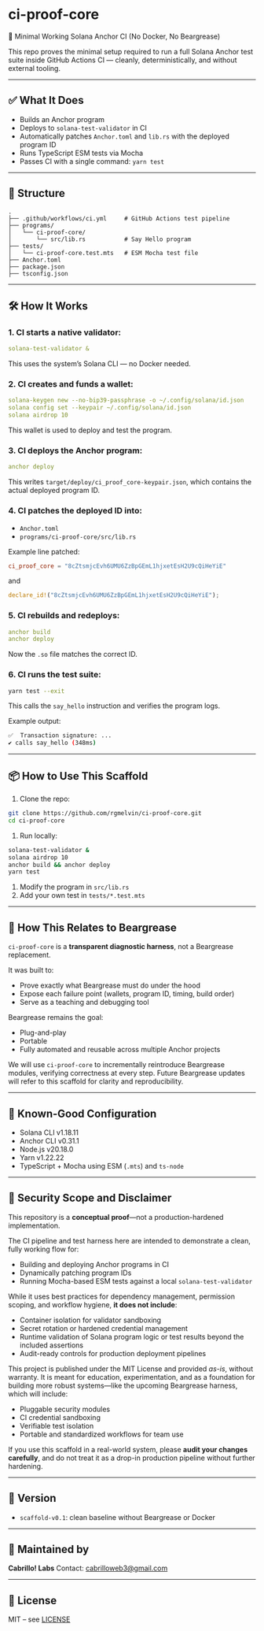 # ci-proof-core

🔪 Minimal Working Solana Anchor CI (No Docker, No Beargrease)

This repo proves the minimal setup required to run a full Solana Anchor test suite inside GitHub Actions CI — cleanly, deterministically, and without external tooling.

------

## ✅ What It Does

- Builds an Anchor program
- Deploys to `solana-test-validator` in CI
- Automatically patches `Anchor.toml` and `lib.rs` with the deployed program ID
- Runs TypeScript ESM tests via Mocha
- Passes CI with a single command: `yarn test`

------

## 📁 Structure

```plaintext
.
├── .github/workflows/ci.yml     # GitHub Actions test pipeline
├── programs/
│   └── ci-proof-core/
│       └── src/lib.rs           # Say Hello program
├── tests/
│   └── ci-proof-core.test.mts   # ESM Mocha test file
├── Anchor.toml
├── package.json
├── tsconfig.json
```

------

## 🛠️ How It Works

### 1. CI starts a native validator:

```yaml
solana-test-validator &
```

This uses the system’s Solana CLI — no Docker needed.

### 2. CI creates and funds a wallet:

```yaml
solana-keygen new --no-bip39-passphrase -o ~/.config/solana/id.json
solana config set --keypair ~/.config/solana/id.json
solana airdrop 10
```

This wallet is used to deploy and test the program.

### 3. CI deploys the Anchor program:

```yaml
anchor deploy
```

This writes `target/deploy/ci_proof_core-keypair.json`, which contains the actual deployed program ID.

### 4. CI patches the deployed ID into:

- `Anchor.toml`
- `programs/ci-proof-core/src/lib.rs`

Example line patched:

```toml
ci_proof_core = "8cZtsmjcEvh6UMU6ZzBpGEmL1hjxetEsH2U9cQiHeYiE"
```

and

```rust
declare_id!("8cZtsmjcEvh6UMU6ZzBpGEmL1hjxetEsH2U9cQiHeYiE");
```

### 5. CI rebuilds and redeploys:

```yaml
anchor build
anchor deploy
```

Now the `.so` file matches the correct ID.

### 6. CI runs the test suite:

```bash
yarn test --exit
```

This calls the `say_hello` instruction and verifies the program logs.

Example output:

```bash
✅  Transaction signature: ...
✔ calls say_hello (348ms)
```

------

## 📦 How to Use This Scaffold

1. Clone the repo:

```bash
git clone https://github.com/rgmelvin/ci-proof-core.git
cd ci-proof-core
```

1. Run locally:

```bash
solana-test-validator &
solana airdrop 10
anchor build && anchor deploy
yarn test
```

1. Modify the program in `src/lib.rs`
2. Add your own test in `tests/*.test.mts`

------

## 🧭 How This Relates to Beargrease

`ci-proof-core` is a **transparent diagnostic harness**, not a Beargrease replacement.

It was built to:

- Prove exactly what Beargrease must do under the hood
- Expose each failure point (wallets, program ID, timing, build order)
- Serve as a teaching and debugging tool

Beargrease remains the goal:

- Plug-and-play
- Portable
- Fully automated and reusable across multiple Anchor projects

We will use `ci-proof-core` to incrementally reintroduce Beargrease modules, verifying correctness at every step. Future Beargrease updates will refer to this scaffold for clarity and reproducibility.

------

## 🧪 Known-Good Configuration

- Solana CLI v1.18.11
- Anchor CLI v0.31.1
- Node.js v20.18.0
- Yarn v1.22.22
- TypeScript + Mocha using ESM (`.mts`) and `ts-node`

------

## 🔐 Security Scope and Disclaimer

This repository is a **conceptual proof**—not a production-hardened implementation.

The CI pipeline and test harness here are intended to demonstrate a clean, fully working flow for:

- Building and deploying Anchor programs in CI
- Dynamically patching program IDs
- Running Mocha-based ESM tests against a local `solana-test-validator`

While it uses best practices for dependency management, permission scoping, and workflow hygiene, **it does not include**:

- Container isolation for validator sandboxing
- Secret rotation or hardened credential management
- Runtime validation of Solana program logic or test results beyond the included assertions
- Audit-ready controls for production deployment pipelines

This project is published under the MIT License and provided *as-is*, without warranty. It is meant for education, experimentation, and as a foundation for building more robust systems—like the upcoming Beargrease harness, which will include:

- Pluggable security modules
- CI credential sandboxing
- Verifiable test isolation
- Portable and standardized workflows for team use

If you use this scaffold in a real-world system, please **audit your changes carefully**, and do not treat it as a drop-in production pipeline without further hardening.

---

## 🌟 Version

- `scaffold-v0.1`: clean baseline without Beargrease or Docker

------

## 🔧 Maintained by

**Cabrillo! Labs**
 Contact: [cabrilloweb3@gmail.com](mailto:cabrilloweb3@gmail.com)

------

## 📜 License

MIT – see [LICENSE](https://chatgpt.com/c/LICENSE)